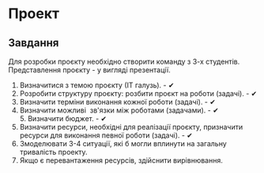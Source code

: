 # Проект

## Завдання
Для розробки проєкту необхідно створити команду з 3-х студентів. Представлення проєкту - у вигляді презентації.
1. Визначитися з темою проєкту (ІТ галузь). - ✔
2. Розробити структуру проєкту: розбити проєкт на роботи (задачі). - ✔
3. Визначити терміни виконання кожної роботи (задачі). - ✔
4. Визначити можливі  зв'язки між роботами (задачами). - ✔
5. Визначити бюджет. - ✔
6. Визначити ресурси, необхідні для реалізації проєкту, призначити ресурси для виконання певної роботи (задачі). - ✔
7. Змоделювати 3-4 ситуації, які б могли вплинути на загальну тривалість проекту.
8. Якщо є перевантаження ресурсів, здійснити вирівнювання. 
